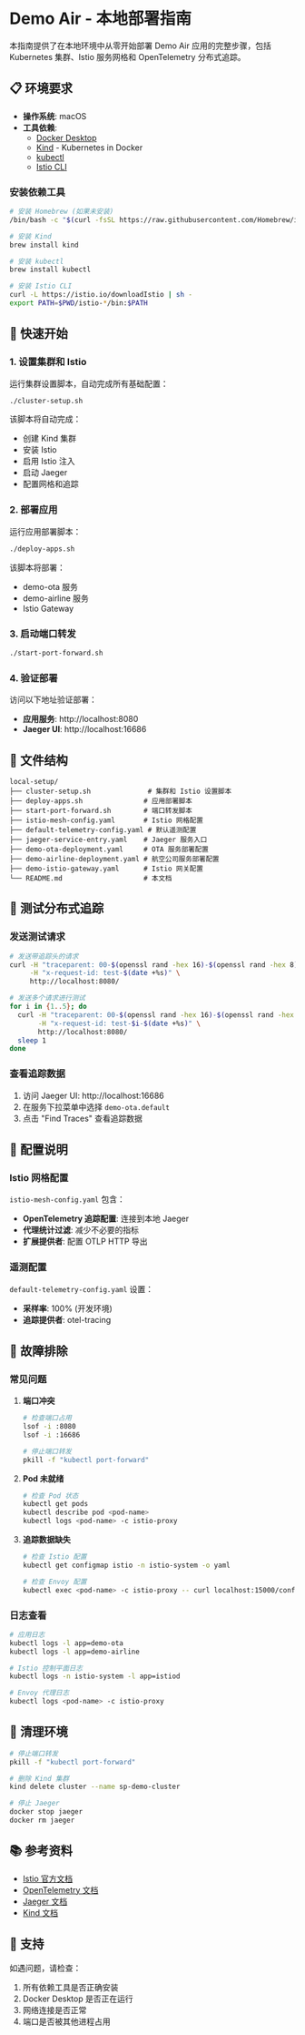 # Demo Air - 本地部署指南

本指南提供了在本地环境中从零开始部署 Demo Air 应用的完整步骤，包括 Kubernetes 集群、Istio 服务网格和 OpenTelemetry 分布式追踪。

## 📋 环境要求

- **操作系统**: macOS
- **工具依赖**:
  - [Docker Desktop](https://www.docker.com/products/docker-desktop)
  - [Kind](https://kind.sigs.k8s.io/) - Kubernetes in Docker
  - [kubectl](https://kubernetes.io/docs/tasks/tools/install-kubectl-macos/)
  - [Istio CLI](https://istio.io/latest/docs/setup/getting-started/#download)

### 安装依赖工具

```bash
# 安装 Homebrew (如果未安装)
/bin/bash -c "$(curl -fsSL https://raw.githubusercontent.com/Homebrew/install/HEAD/install.sh)"

# 安装 Kind
brew install kind

# 安装 kubectl
brew install kubectl

# 安装 Istio CLI
curl -L https://istio.io/downloadIstio | sh -
export PATH=$PWD/istio-*/bin:$PATH
```

## 🚀 快速开始

### 1. 设置集群和 Istio

运行集群设置脚本，自动完成所有基础配置：

```bash
./cluster-setup.sh
```

该脚本将自动完成：
- 创建 Kind 集群
- 安装 Istio
- 启用 Istio 注入
- 启动 Jaeger
- 配置网格和追踪

### 2. 部署应用

运行应用部署脚本：

```bash
./deploy-apps.sh
```

该脚本将部署：
- demo-ota 服务
- demo-airline 服务
- Istio Gateway

### 3. 启动端口转发

```bash
./start-port-forward.sh
```

### 4. 验证部署

访问以下地址验证部署：

- **应用服务**: http://localhost:8080
- **Jaeger UI**: http://localhost:16686

## 📁 文件结构

```
local-setup/
├── cluster-setup.sh              # 集群和 Istio 设置脚本
├── deploy-apps.sh               # 应用部署脚本
├── start-port-forward.sh        # 端口转发脚本
├── istio-mesh-config.yaml       # Istio 网格配置
├── default-telemetry-config.yaml # 默认遥测配置
├── jaeger-service-entry.yaml    # Jaeger 服务入口
├── demo-ota-deployment.yaml     # OTA 服务部署配置
├── demo-airline-deployment.yaml # 航空公司服务部署配置
├── demo-istio-gateway.yaml      # Istio 网关配置
└── README.md                    # 本文档
```

## 🧪 测试分布式追踪

### 发送测试请求

```bash
# 发送带追踪头的请求
curl -H "traceparent: 00-$(openssl rand -hex 16)-$(openssl rand -hex 8)-01" \
     -H "x-request-id: test-$(date +%s)" \
     http://localhost:8080/

# 发送多个请求进行测试
for i in {1..5}; do
  curl -H "traceparent: 00-$(openssl rand -hex 16)-$(openssl rand -hex 8)-01" \
       -H "x-request-id: test-$i-$(date +%s)" \
       http://localhost:8080/
  sleep 1
done
```

### 查看追踪数据

1. 访问 Jaeger UI: http://localhost:16686
2. 在服务下拉菜单中选择 `demo-ota.default`
3. 点击 "Find Traces" 查看追踪数据

## 🔧 配置说明

### Istio 网格配置

`istio-mesh-config.yaml` 包含：

- **OpenTelemetry 追踪配置**: 连接到本地 Jaeger
- **代理统计过滤**: 减少不必要的指标
- **扩展提供者**: 配置 OTLP HTTP 导出

### 遥测配置

`default-telemetry-config.yaml` 设置：

- **采样率**: 100% (开发环境)
- **追踪提供者**: otel-tracing

## 🐛 故障排除

### 常见问题

1. **端口冲突**
   ```bash
   # 检查端口占用
   lsof -i :8080
   lsof -i :16686
   
   # 停止端口转发
   pkill -f "kubectl port-forward"
   ```

2. **Pod 未就绪**
   ```bash
   # 检查 Pod 状态
   kubectl get pods
   kubectl describe pod <pod-name>
   kubectl logs <pod-name> -c istio-proxy
   ```

3. **追踪数据缺失**
   ```bash
   # 检查 Istio 配置
   kubectl get configmap istio -n istio-system -o yaml
   
   # 检查 Envoy 配置
   kubectl exec <pod-name> -c istio-proxy -- curl localhost:15000/config_dump
   ```

### 日志查看

```bash
# 应用日志
kubectl logs -l app=demo-ota
kubectl logs -l app=demo-airline

# Istio 控制平面日志
kubectl logs -n istio-system -l app=istiod

# Envoy 代理日志
kubectl logs <pod-name> -c istio-proxy
```

## 🧹 清理环境

```bash
# 停止端口转发
pkill -f "kubectl port-forward"

# 删除 Kind 集群
kind delete cluster --name sp-demo-cluster

# 停止 Jaeger
docker stop jaeger
docker rm jaeger
```

## 📚 参考资料

- [Istio 官方文档](https://istio.io/latest/docs/)
- [OpenTelemetry 文档](https://opentelemetry.io/docs/)
- [Jaeger 文档](https://www.jaegertracing.io/docs/)
- [Kind 文档](https://kind.sigs.k8s.io/docs/)

## 🤝 支持

如遇问题，请检查：
1. 所有依赖工具是否正确安装
2. Docker Desktop 是否正在运行
3. 网络连接是否正常
4. 端口是否被其他进程占用